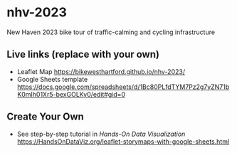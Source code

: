 # nhv-2023 
New Haven 2023 bike tour of traffic-calming and cycling infrastructure

## Live links (replace with your own)
- Leaflet Map https://bikewesthartford.github.io/nhv-2023/
- Google Sheets template https://docs.google.com/spreadsheets/d/1Bc80PLfdTYM7Pz2g7yZN71bK0mIh01Xr5-bexGOLKy0/edit#gid=0

## Create Your Own
- See step-by-step tutorial in *Hands-On Data Visualization* https://HandsOnDataViz.org/leaflet-storymaps-with-google-sheets.html
